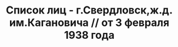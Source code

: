 ---
title: Список лиц - г.Свердловск,ж.д. им.Кагановича // от 3 февраля 1938 года
description: РГАСПИ, ф.17, т.6, оп.171, дело 414, лист 305
images:
- /disk/pictures/v06/17-171-414-305.jpg
- /disk/pictures/v06/17-171-414-306.jpg
- /disk/pictures/v06/17-171-414-307.jpg
- /disk/pictures/v06/17-171-414-308.jpg
---